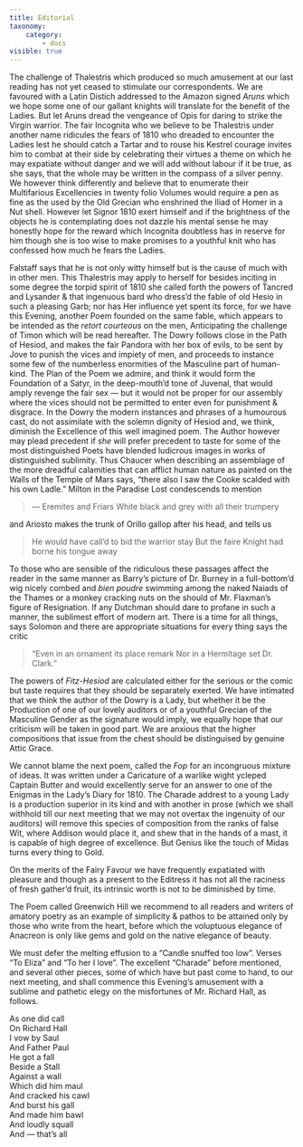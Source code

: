 ```yaml
---
title: Editorial
taxonomy:
    category:
        - docs
visible: true
---
```


The challenge of Thalestris which produced so much amusement at our last reading has not yet ceased to stimulate our correspondents. We are favoured with a Latin Distich addressed to the Amazon signed *Aruns* which we hope some one of our gallant knights will translate for the benefit of the Ladies. But let Aruns dread the vengeance of Opis for daring to strike the Virgin warrior. The fair Incognita who we believe to be Thalestris under another name ridicules the fears of 1810 who dreaded to encounter the Ladies lest he should catch a Tartar and to rouse his Kestrel courage invites him to combat at their side by celebrating their virtues a theme on which he may expatiate without danger and we will add without labour if it be true, as she says, that the whole may be written in the compass of a silver penny. We however think differently and believe that to enumerate their Multifarious Excellencies in twenty folio Volumes would require a pen as fine as the used by the Old Grecian who enshrined the Iliad of Homer in a Nut shell. However let Signor 1810 exert himself and if the brightness of the objects he is contemplating does not dazzle his mental sense he may honestly hope for the reward which Incognita doubtless has in reserve for him though she is too wise to make promises to a youthful knit who has confessed how much he fears the Ladies.

Falstaff says that he is not only witty himself but is the cause of much with in other men. This Thalestris may apply to herself for besides inciting in some degree the torpid spirit of 1810 she called forth the powers of Tancred and Lysander & that ingenuous bard who dress’d the fable of old Hesio in such a pleasing Garb; nor has Her influence yet spent its force, for we have this Evening, another Poem founded on the same fable, which appears to be intended as the *retort courteous* on the men, Anticipating the challenge of Timon which will be read hereafter. The Dowry follows close in the Path of Hesiod, and makes the fair Pandora with her box of evils, to be sent by Jove to punish the vices and impiety  of men, and proceeds to instance some few of the numberless enormities of the Masculine part of human-kind. The Plan of the Poem we admire, and think it would form the Foundation of a Satyr, in the deep-mouth’d tone of Juvenal, that would amply revenge the fair sex — but it would not be proper for our assembly where the vices should not be permitted to enter even for punishment & disgrace. In the Dowry the modern instances and phrases of a humourous cast, do not assimilate with the solemn dignity of Hesiod and, we think, diminish the Excellence of this well imagined poem. The Author however may plead precedent if *she* will prefer precedent to taste for some of the most distinguished Poets have blended ludicrous images in works of distinguished sublimity. Thus Chaucer when describing an assemblage of the more dreadful calamities that can afflict human nature as painted on the Walls of the Temple of Mars says, “there also I saw the Cooke scalded with his own Ladle.” Milton in the Paradise Lost condescends to mention

> 	— Eremites and Friars
> 	White black and grey with all their trumpery
	
and Ariosto makes the trunk of Orillo gallop after his head, and tells us

> 	He would have call’d to bid the warrior stay
> 	But the faire Knight had borne his tongue away

To those who are sensible of the ridiculous these passages affect the reader in the same manner as Barry’s picture of Dr. Burney in a full-bottom’d wig nicely combed and *bien poudre* swimming among the naked Naiads of the Thames or a monkey cracking nuts on the should of Mr. Flaxman’s figure of Resignation. If any Dutchman should dare to profane in such a manner, the sublimest effort of modern art. There is a time for all things, says Solomon and there are appropriate situations for every thing says the critic

> 	“Even in an ornament its place remark
> 	Nor in a Hermitage set Dr. Clark.”
	
The powers of *Fitz-Hesiod* are calculated either for the serious or the comic but taste requires that they should be separately exerted. We have intimated that we think the author of the Dowry is a Lady, but whether it be the Production of one of our lovely auditors or of a youthful Grecian of the Masculine Gender as the signature would imply, we equally hope that our criticism will be taken in good part. We are anxious that the higher compositions that issue from the chest should be distinguised by genuine Attic Grace.

We cannot blame the next poem, called the *Fop* for an incongruous mixture of ideas. It was written under a Caricature of a warlike wight ycleped Captain Butter and would excellently serve for an answer to one of the Enigmas in the Lady’s Diary for 1810. The Charade addrest to a young Lady is a production superior in its kind and with another in prose (which we shall withhold till our next meeting that we may not overtax the ingenuity of our auditors) will remove this species of composition from the ranks of false Wit, where Addison would place it, and shew that in the hands of a mast, it is capable of high degree of excellence. But Genius like the touch of Midas turns every thing to Gold.

On the merits of the Fairy Favour we have frequently expatiated with pleasure and though as a present to the Editress it has not all the raciness of fresh gather’d fruit, its intrinsic worth is not to be diminished by time.

The Poem called Greenwich Hill we recommend to all readers and writers of amatory poetry as an example of simplicity & pathos to be attained only by those who write from the heart, before which the voluptuous elegance of Anacreon is only like gems and gold on the native elegance of beauty.

We must defer the melting effusion to a “Candle snuffed too low”. Verses “To Eliza” and “To her I love”. The excellent “Charade” before mentioned, and several other pieces, some of which have but past come to hand, to our next meeting, and shall commence this Evening’s amusement with a sublime and pathetic elegy on the misfortunes of Mr. Richard Hall, as follows.

As one did call  
On Richard Hall  
I vow by Saul  
And Father Paul  
He got a fall  
Beside a Stall  
Against a wall  
Which did him maul  
And cracked his cawl  
And burst his gall  
And made him bawl  
And loudly squall  
And — that’s all
